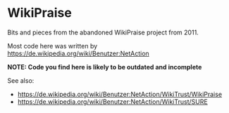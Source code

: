 # WikiPraise
Bits and pieces from the abandoned WikiPraise project from 2011.

Most code here was written by https://de.wikipedia.org/wiki/Benutzer:NetAction

**NOTE: Code you find here is likely to be outdated and incomplete**

See also:
* https://de.wikipedia.org/wiki/Benutzer:NetAction/WikiTrust/WikiPraise
* https://de.wikipedia.org/wiki/Benutzer:NetAction/WikiTrust/SURE
